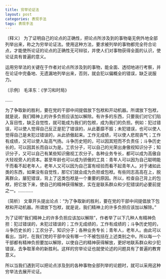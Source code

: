 ```yaml
---
title: 穷举论证法
layout: post
categories: 表现手法
tags: 表现手法
---
```


〔释义〕 为了证明自己的论点的正确性，把论点所涉及到的事物毫无例外地全部列举出来，称之为穷举论证法。使用这种方法，要求被列举的事物都完全符合论点，才能使所论证的论点的正确性无可辩驳，并使人们对事物获得全面的认识，使论证具有普遍的意义。

运用穷举法的关键在于作者对论点所涉及到的事物，能全面、透彻地进行考察，并在论证中完备地、无遗漏地列举出来，否则，就会犯以偏概全的错误，缺乏说服力。

〔示例〕 毛泽东：《学习和时局》

……

为了争取新的胜利，要在党的干部中间提倡放下包袱和开动机器。所谓放下包袱，就是说，我们精神上的许多负担应该加以解除。有许多的东西，只要我们对它们陷入盲目性，缺乏自觉性，就可能成为我们的包袱，成为我们的负担。例如：犯过错误，可以使人觉得自己反正是犯了错误的，从此萎靡不振；未犯错误，也可以使人觉得自己是未犯过错误的，从此骄傲起来。工作无成绩，可以使人悲观丧气；工作有成绩，又可以使人趾高气扬。斗争历史短的，可以因其短而不负责任；斗争历史长的，可以因其长而自以为是。工农分子，可以自己的光荣出身傲视知识分子；知识分子，又可以自己有某些知识傲视工农分子。各种业务专长，都可以成为高傲自大轻视旁人的资本。甚至年龄也可以成为骄傲的工具：青年人可以因为自己聪明能干而看不起老年人，老年人又可以因为自己富有经验而看不起青年人。对于诸如此类的东西，如果没有自觉性，那它们就会成为负担或包袱。有些同志高高在上，脱离群众，屡犯错误，背上了这类包袱是一个重要的原因。所以，检查自己背上的包袱，把它放下来，使自己的精神获得解放，实在是联系群众和少犯错误的必要前提之一。…………

〔简析〕 文章开头提出论点：“为了争取新的胜利，要在党的干部中间提倡放下包袱和开动机器。所谓放下包袱，就是说，我们精神上的许多负担应该加以解除。”

为了证明“我们精神上的许多负担应该加以解除”，作者举了以下几种人有精神负担：犯过错误的，未犯过错误的；工作无成绩的，工作有成绩的；斗争历史短的，斗争历史长的；工农分子，知识分子；各种业务专长；青年人，老年人。由此可以看出，当时，在我们党的干部中没有哪一个不被包括在上述类别之中。所以每一个干部都有精神负担要加以解除，以使自己的精神获得解放，更好地联系群众和少犯错误，去争取革命的新胜利。这样的穷举论证也就使论述的问题具有了普遍的教育意义。

所以当我们遇到可以把论点涉及到的各种事物全部列举的论题时，就可以采用这种穷举法去展开论证。 